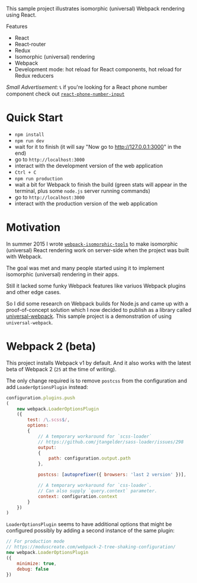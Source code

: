 This sample project illustrates isomorphic (universal) Webpack rendering using React.

Features

* React
* React-router
* Redux
* Isomorphic (universal) rendering
* Webpack
* Development mode: hot reload for React components, hot reload for Redux reducers

*Small Advertisement:* 📞 if you're looking for a React phone number component check out [`react-phone-number-input`](http://halt-hammerzeit.github.io/react-phone-number-input/)

Quick Start
===========

* `npm install`
* `npm run dev`
* wait for it to finish (it will say "Now go to http://127.0.0.1:3000" in the end)
* go to `http://localhost:3000`
* interact with the development version of the web application
* `Ctrl + C`
* `npm run production`
* wait a bit for Webpack to finish the build (green stats will appear in the terminal, plus some `node.js` server running commands)
* go to `http://localhost:3000`
* interact with the production version of the web application

Motivation
==========

In summer 2015 I wrote [`webpack-isomorphic-tools`](https://github.com/halt-hammerzeit/webpack-isomorphic-tools) to make isomorphic (universal) React rendering work on server-side when the project was built with Webpack.

The goal was met and many people started using it to implement isomorphic (universal) rendering in their apps.

Still it lacked some funky Webpack features like variuos Webpack plugins and other edge cases.

So I did some research on Webpack builds for Node.js and came up with a proof-of-concept solution which I now decided to publish as a library called [universal-webpack](https://github.com/halt-hammerzeit/universal-webpack). This sample project is a demonstration of using `universal-webpack`.

Webpack 2 (beta)
================

This project installs Webpack v1 by default. And it also works with the latest beta of Webpack 2 (`25` at the time of writing).

The only change required is to remove `postcss` from the configuration and add `LoaderOptionsPlugin` instead:

```js
configuration.plugins.push
(
	new webpack.LoaderOptionsPlugin
	({
		test: /\.scss$/,
		options:
		{
			// A temporary workaround for `scss-loader`
			// https://github.com/jtangelder/sass-loader/issues/298
			output:
			{
				path: configuration.output.path
			},

			postcss: [autoprefixer({ browsers: 'last 2 version' })],

			// A temporary workaround for `css-loader`.
			// Can also supply `query.context` parameter.
			context: configuration.context
		}
	})
)
```

`LoaderOptionsPlugin` seems to have additional options that might be configured possibly by adding a second instance of the same plugin:

```js
// For production mode
// https://moduscreate.com/webpack-2-tree-shaking-configuration/
new webpack.LoaderOptionsPlugin
({
	minimize: true,
	debug: false
})
```